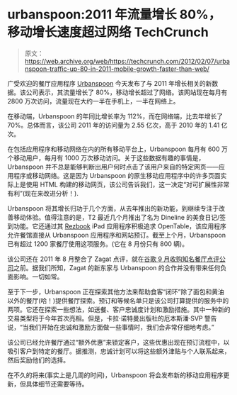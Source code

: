 # urbanspoon:2011 年流量增长 80%，移动增长速度超过网络 TechCrunch

> 原文：<https://web.archive.org/web/https://techcrunch.com/2012/02/07/urbanspoon-traffic-up-80-in-2011-mobile-growth-faster-than-web/>

广受欢迎的餐厅应用程序 [Urbanspoon](https://web.archive.org/web/20230120213738/http://www.urbanspoon.com/) 今天发布了与 2011 年增长相关的新数据。该公司表示，其流量增长了 80%，移动增长超过了网络。该网站现在每月有 2800 万次访问，流量现在大约一半在手机上，一半在网络上。

在移动端，Urbanspoon 的年同比增长率为 112%，而在网络端，比去年增长了 70%。总体而言，该公司 2011 年的访问量为 2.55 亿次，高于 2010 年的 1.41 亿次。

在包括应用程序和移动网络在内的所有移动平台上，Urbanspoon 每月有 600 万个移动用户，每月有 1000 万次移动访问。关于这些数据有趣的事情是，Urbanspoon 并不总是能够判断出用户何时点击了该用户来自的特定网页——应用程序或移动网络。这是因为 Urbanspoon 的原生移动应用程序中的许多页面实际上是使用 HTML 构建的移动网页，该公司告诉我们，这一决定“对可扩展性非常有利”(现在来改进分析！).

Urbanspoon 将其增长归功于几个方面，从去年推出的新功能，到继续专注于改善移动体验。值得注意的是，T2 最近几个月推出了名为 Dineline 的美食日记/签到功能。它还通过其 [Rezbook](https://web.archive.org/web/20230120213738/https://techcrunch.com/2010/05/19/urbanspoon-rezbook-ipad/) iPad 应用程序积极追求 OpenTable，该应用程序允许餐馆直接从 Urbanspoon 应用程序和网站预订。截至上个月，Urbanspoon 已有超过 1200 家餐厅使用这项服务。(它在 8 月份只有 800 辆)。

该公司还在 2011 年 8 月整合了 Zagat 点评，就在[谷歌 9 月收购知名餐厅点评公司](https://web.archive.org/web/20230120213738/https://techcrunch.com/2011/09/08/google-acquires-zagat-to-flesh-out-local-ratings/)之前。据我们所知，Zagat 的新东家与 Urbanspoon 的合作并没有带来任何负面影响。一切如常。

至于下一步，Urbanspoon 正在探索其他方法来帮助食客“闭环”除了面包和黄油以外的餐厅(哈！)提供餐厅探索。预订和等候名单只是该公司打算提供的服务中的两项。它还在探索一些想法，如送餐、客户忠诚度计划和激励措施。其中一种新的交易类型将于今年首次亮相。但是，卡拉·诺特曼出版社的厄本斯潘·SVP 警告说，“当我们开始在忠诚和激励方面做一些事情时，我们会非常仔细地考虑。”

该公司已经允许餐厅通过“额外优惠”来锁定客户，这些优惠出现在预订流程中，以吸引客户到特定的餐厅。据推测，忠诚计划可以将这些额外津贴与个人联系起来，然后奖励他们的选择。

在不久的将来(事实上是几周的时间)，Urbanspoon 将会发布新的移动应用程序更新，但具体细节还需要等待。